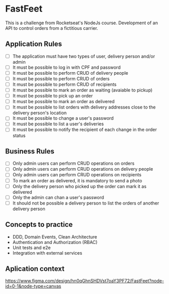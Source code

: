 # FastFeet

This is a challenge from Rocketseat's NodeJs course. Development of an API to control orders from a fictitious carrier.

## Application Rules

- [ ] The application must have two types of user, delivery person and/or admin
- [ ] It must be possible to log in with CPF and password
- [ ] It must be possible to perform CRUD of delivery people
- [ ] It must be possible to perform CRUD of orders
- [ ] It must be possible to perform CRUD of recipients
- [ ] It must be possible to mark an order as waiting (avaiable to pickup)
- [ ] It must be possible to pick up an order
- [ ] It must be possible to mark an order as delivered
- [ ] It must be possible to list orders with delivery addresses close to the delivery person's location
- [ ] It must be possible to change a user's password
- [ ] It must be possible to list a user's deliveries
- [ ] It must be possible to notify the recipient of each change in the order status

## Business Rules

- [ ] Only admin users can perform CRUD operations on orders
- [ ] Only admin users can perform CRUD operations on delivery people
- [ ] Only admin users can perform CRUD operations on recipients
- [ ] To mark an order as delivered, it is mandatory to send a photo
- [ ] Only the delivery person who picked up the order can mark it as delivered
- [ ] Only the admin can chan a user's password
- [ ] It should not be possible a delivery person to list the orders of another delivery person

## Concepts to practice

- DDD, Domain Events, Clean Architecture
- Authentication and Authorization (RBAC)
- Unit tests and e2e
- Integration with external services

## Aplication context

https://www.figma.com/design/hn0qGhnSHDVst7oaY3PF72/FastFeet?node-id=0-1&node-type=canvas